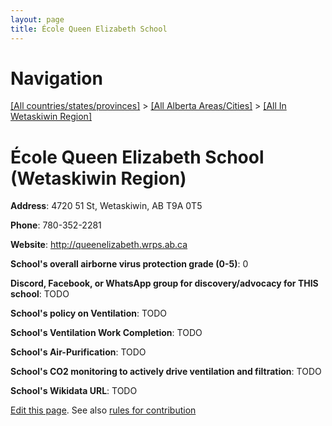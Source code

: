 ```yaml
---
layout: page
title: École Queen Elizabeth School
---
```

# Navigation

[[All countries/states/provinces]](../../..) > [[All Alberta Areas/Cities]](../..) > [[All In Wetaskiwin Region]](..)

# École Queen Elizabeth School (Wetaskiwin Region)

**Address**: 4720 51 St, Wetaskiwin, AB T9A 0T5

**Phone**: 780-352-2281

**Website**: <http://queenelizabeth.wrps.ab.ca>

**School's overall airborne virus protection grade (0-5)**: 0

**Discord, Facebook, or WhatsApp group for discovery/advocacy for THIS school**: TODO

**School's policy on Ventilation**: TODO

**School's Ventilation Work Completion**: TODO

**School's Air-Purification**: TODO

**School's CO2 monitoring to actively drive ventilation and filtration**: TODO

**School's Wikidata URL**: TODO


[Edit this page](https://github.com/ventilate-schools/AB/edit/main/./Wetaskiwin_Region/École_Queen_Elizabeth_School.md). See also [rules for contribution](../../../contribution-rules/)